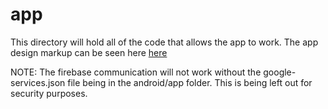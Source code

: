 # app
This directory will hold all of the code that allows the app to work.
The app design markup can be seen here [here](https://www.figma.com/file/I3UxsxEzIsTp0hYgttS95y/Smart-Outlet?node-id=0%3A1)

NOTE: The firebase communication will not work without the google-services.json file being in the android/app folder. This is being left out for security purposes.
